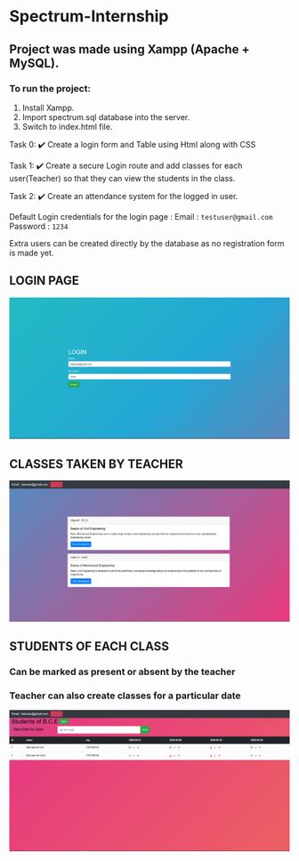 # Spectrum-Internship

## Project was made using Xampp (Apache + MySQL).
### To run the project:
1. Install Xampp.
2. Import spectrum.sql database into the server.
3. Switch to index.html file.

Task 0: :heavy_check_mark:
Create a login form and Table using Html along with CSS

Task 1: :heavy_check_mark:
Create a secure Login route and add classes for each user(Teacher)
so that they can view the students in the class.

Task 2: :heavy_check_mark: Create an attendance system for the logged in user.


Default Login credentials for the login page :
Email : `testuser@gmail.com`
Password : `1234`

Extra users can be created directly by the database as no registration form is made yet.


## LOGIN PAGE
![Login Page](https://github.com/Adityesh/Spectrum-Internship/blob/master/screenshots/loginPage.PNG)

## CLASSES TAKEN BY TEACHER
![CLASSES TAKEN BY TEACHER](https://github.com/Adityesh/Spectrum-Internship/blob/master/screenshots/profileClasses.PNG)


## STUDENTS OF EACH CLASS
### Can be marked as present or absent by the teacher
### Teacher can also create classes for a particular date
![STUDENTS OF EACH CLASS](https://github.com/Adityesh/Spectrum-Internship/blob/master/screenshots/students.PNG)
